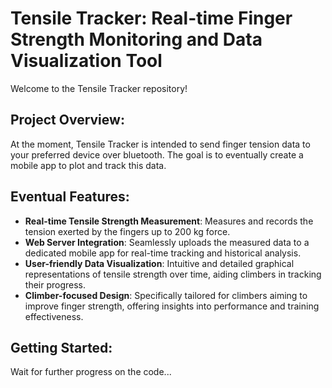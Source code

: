 # Tensile Tracker: Real-time Finger Strength Monitoring and Data Visualization Tool
Welcome to the Tensile Tracker repository!

## Project Overview:
At the moment, Tensile Tracker is intended to send finger tension data to your preferred device over bluetooth. The goal is to eventually create a mobile app to plot and track this data.

## Eventual Features:

* **Real-time Tensile Strength Measurement**: Measures and records the tension exerted by the fingers up to 200 kg force.
* **Web Server Integration**: Seamlessly uploads the measured data to a dedicated mobile app for real-time tracking and historical analysis.
* **User-friendly Data Visualization**: Intuitive and detailed graphical representations of tensile strength over time, aiding climbers in tracking their progress.
* **Climber-focused Design**: Specifically tailored for climbers aiming to improve finger strength, offering insights into performance and training effectiveness.

## Getting Started:
Wait for further progress on the code...
